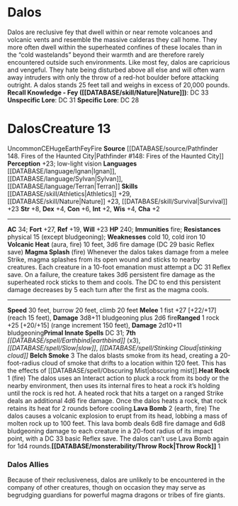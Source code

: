 ﻿---
ac: '34'
alignment: CE
all_resistance: null
burrow_speed: '20'
charisma: '+2'
climb_speed: '20'
constitution: '+6'
creature_ability:
- Belch Smoke
- Heat Rock
- Lava Bomb
- Magma Splash
- Throw Rock
- Volcanic Heat
creature_family: null
dexterity: '+4'
element: Earth, Fire
fly_speed: null
fortitude: '+27'
hardness: null
hp: '240'
id: '465'
immunity:
- fire
intelligence: '+2'
land_speed: '30'
language:
- '[[DATABASE/language/Ignan|Ignan]]'
- '[[DATABASE/language/Sylvan|Sylvan]]'
- '[[DATABASE/language/Terran|Terran]]'
level: '13'
max_speed: '30'
name: Dalos
perception: '+23'
rarity: Uncommon
reflex: '+19'
resistance:
- physical 15 (except bludgeoning)
rus_type_level: null
school: null
sense:
- low-light vision
size: Huge
skill:
- '[[DATABASE/skill/Athletics|Athletics]] +29'
- '[[DATABASE/skill/Nature|Nature]] +23'
- '[[DATABASE/skill/Survival|Survival]] +23'
source: '[[DATABASE/source/Pathfinder 148. Fires of the Haunted City|Pathfinder #148:
  Fires of the Haunted City]]'
speed:
- 30 feet
- burrow 20 feet
- climb 20 feet
spell:
- '[[DATABASE/spell/Earthbind|Earthbind]]'
- '[[DATABASE/spell/Slow|Slow]]'
- '[[DATABASE/spell/Stinking Cloud|Stinking Cloud]]'
strength: '+8'
strength_req: '8'
strongest_save:
- Fortitude
swim_speed: null
trait:
- '[[DATABASE/trait/Earth|Earth]]'
- '[[DATABASE/trait/Fey|Fey]]'
- '[[DATABASE/trait/Fire|Fire]]'
- '[[DATABASE/trait/Uncommon|Uncommon]]'
type: Creature
vision: Low-light vision
weakest_save:
- Reflex
weakness:
- cold 10
- cold iron 10
will: '+23'
wisdom: '+4'

---
# Dalos

Dalos are reclusive fey that dwell within or near remote volcanoes and volcanic vents and resemble the massive calderas they call home. They more often dwell within the superheated confines of these locales than in the “cold wastelands” beyond their warmth and are therefore rarely encountered outside such environments. Like most fey, dalos are capricious and vengeful. They hate being disturbed above all else and will often warn away intruders with only the throw of a red-hot boulder before attacking outright.
 A dalos stands 25 feet tall and weighs in excess of 20,000 pounds.
**Recall Knowledge - Fey ([[DATABASE/skill/Nature|Nature]])**: DC 33
**Unspecific Lore**: DC 31
**Specific Lore**: DC 28

# Dalos<span class="item-type">Creature 13</span>

<span class="trait-uncommon item-trait">Uncommon</span><span class="trait-alignment item-trait">CE</span><span class="trait-size item-trait">Huge</span><span class="item-trait">Earth</span><span class="item-trait">Fey</span><span class="item-trait">Fire</span>
**Source** [[DATABASE/source/Pathfinder 148. Fires of the Haunted City|Pathfinder #148: Fires of the Haunted City]]
**Perception** +23; low-light vision
**Languages** [[DATABASE/language/Ignan|Ignan]], [[DATABASE/language/Sylvan|Sylvan]], [[DATABASE/language/Terran|Terran]]
**Skills** [[DATABASE/skill/Athletics|Athletics]] +29, [[DATABASE/skill/Nature|Nature]] +23, [[DATABASE/skill/Survival|Survival]] +23
**Str** +8, **Dex** +4, **Con** +6, **Int** +2, **Wis** +4, **Cha** +2

---
**AC** 34; **Fort** +27, **Ref** +19, **Will** +23
**HP** 240; **Immunities** fire; **Resistances** physical 15 (except bludgeoning); **Weaknesses** cold 10, cold iron 10
<span class="in-box-ability">**Volcanic Heat** (aura, fire) 10 feet, 3d6 fire damage (DC 29 basic Reflex save)</span><span class="in-box-ability"> **Magma Splash** (fire) Whenever the dalos takes damage from a melee Strike, magma splashes from its open wound and sticks to nearby creatures. Each creature in a 10-foot emanation must attempt a DC 31 Reflex save. On a failure, the creature takes 3d6 persistent fire damage as the superheated rock sticks to them and cools. The DC to end this persistent damage decreases by 5 each turn after the first as the magma cools.</span>

---
**Speed** 30 feet, burrow 20 feet, climb 20 feet
<span class="in-box-ability">**Melee** <span class="action-icon">1</span> fist +27 [+22/+17] (reach 15 feet), **Damage** 3d8+11 bludgeoning plus 2d6 fire</span><span class="in-box-ability">**Ranged** <span class="action-icon">1</span> rock +25 [+20/+15] (range increment 150 feet), **Damage** 2d10+11 bludgeoning</span>**Primal Innate Spells** DC 31; **7th** _[[DATABASE/spell/Earthbind|earthbind]]_ (x3), _[[DATABASE/spell/Slow|slow]]_, _[[DATABASE/spell/Stinking Cloud|stinking cloud]]_
<span class="in-box-ability">**Belch Smoke** <span class="action-icon">3</span> The dalos blasts smoke from its head, creating a 20-foot-radius cloud of smoke that drifts to a location within 120 feet. This has the effects of [[DATABASE/spell/Obscuring Mist|obscuring mist]].</span><span class="in-box-ability">**Heat Rock** <span class="action-icon">1</span> (fire) The dalos uses an Interact action to pluck a rock from its body or the nearby environment, then uses its internal fires to heat a rock it’s holding until the rock is red hot. A heated rock that hits a target on a ranged Strike deals an additional 4d6 fire damage. Once the dalos heats a rock, that rock retains its heat for 2 rounds before cooling.</span><span class="in-box-ability">**Lava Bomb** <span class="action-icon">2</span> (earth, fire) The dalos causes a volcanic explosion to erupt from its head, lobbing a mass of molten rock up to 100 feet. This lava bomb deals 6d8 fire damage and 6d8 bludgeoning damage to each creature in a 20-foot radius of its impact point, with a DC 33 basic Reflex save. The dalos can’t use Lava Bomb again for 1d4 rounds.</span><span class="in-box-ability">**[[DATABASE/monsterability/Throw Rock|Throw Rock]]** <span class="action-icon">1</span> </span>

###  Dalos Allies

Because of their reclusiveness, dalos are unlikely to be encountered in the company of other creatures, though on occasion they may serve as begrudging guardians for powerful magma dragons or tribes of fire giants.